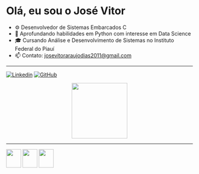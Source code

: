 # Olá, eu sou o José Vitor 

- ⚙️ Desenvolvedor de Sistemas Embarcados C
- 🐍 Aprofundando habilidades em Python com interesse em Data Science
- 🎓 Cursando Análise e Desenvolvimento de Sistemas no Instituto Federal do Piauí
- 📫 Contato: josevitoraraujodias2011@gmail.com

---

[![Linkedin](https://img.shields.io/badge/LinkedIn-0077B5?style=for-the-badge&logo=linkedin&logoColor=white)](https://www.linkedin.com/in/jos%C3%A9-vitor-ara%C3%BAjo-dias-oliveira-1552aa269/)
[![GitHub](https://img.shields.io/badge/GitHub-100000?style=for-the-badge&logo=github&logoColor=white)](https://github.com/josevitoraraujodiasoliveira)

<div align = "center">
<img height="150em"  src="https://github-readme-stats.vercel.app/api/top-langs/?username=jose-vitorr&layout=compact&langs_count=7&theme=radical"/>
</div>

---

<div> 
      <img height = "50" width="40" src="https://cdn.jsdelivr.net/gh/devicons/devicon/icons/c/c-original.svg" />
      <img height = "50" width="40" src="https://cdn.jsdelivr.net/gh/devicons/devicon/icons/python/python-original.svg" />
      <img height = "50" width="40" src="https://cdn.jsdelivr.net/gh/devicons/devicon/icons/postgresql/postgresql-original.svg" />
</div>

